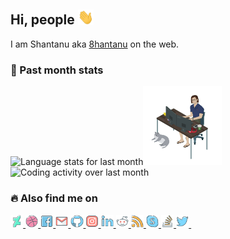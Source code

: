 ## Hi, people  <img src="https://raw.githubusercontent.com/8hantanu/8hantanu/master/assets/gifs/wave.gif" width="25px">

I am Shantanu aka [8hantanu](https://8hantanu.me/about) on the web. 

<!--

Here are some ideas to get you started:

- 🔭 I’m currently working on ...
- 🌱 I’m currently learning about ...
- 👯 I’m looking to collaborate on ...
- 🤔 I’m looking for help with ...
- 💬 Ask me about ...
- 😄 Pronouns: ...
- ⚡ Fun fact: ...

-->

### 📆 Past month stats

<img src="https://wakatime.com/share/@8hantanu/93e51f3e-acb5-49a6-ae0a-a2485be37b15.svg" width="33%" title="Language stats for last month"><img src="https://raw.githubusercontent.com/8hantanu/8hantanu/master/assets/imgs/avatar.png" width="25%"><img src="https://wakatime.com/share/@8hantanu/e0fa6680-69bb-4e51-9599-3bd9ec7832ae.svg" width="32%" title="Coding activity over last month">

### 🔥 Also find me on

<a href="https://">
<img alt="" src="https://raw.githubusercontent.com/8hantanu/8hantanu/master/assets/icons/deviantart.png" width="4%">
</a>
<a href="https://">
<img alt="" src="https://raw.githubusercontent.com/8hantanu/8hantanu/master/assets/icons/dribbble.webp" width="4%">
</a>
<a href="https://">
<img alt="" src="https://raw.githubusercontent.com/8hantanu/8hantanu/master/assets/icons/facebook.webp" width="4%">
</a>
<a href="https://">
<img alt="" src="https://raw.githubusercontent.com/8hantanu/8hantanu/master/assets/icons/gmail.webp" width="4%">
</a>
</a>
<a href="https://">
<img alt="" src="https://raw.githubusercontent.com/8hantanu/8hantanu/master/assets/icons/github.png" width="4%">
</a>
<a href="https://">
<img alt="" src="https://raw.githubusercontent.com/8hantanu/8hantanu/master/assets/icons/instagram.webp" width="4%">
</a>
<a href="https://">
<img alt="" src="https://raw.githubusercontent.com/8hantanu/8hantanu/master/assets/icons/linkedin.png" width="4%">
</a>
<a href="https://">
<img alt="" src="https://raw.githubusercontent.com/8hantanu/8hantanu/master/assets/icons/reddit.png" width="4%">
</a>
<a href="https://">
<img alt="" src="https://raw.githubusercontent.com/8hantanu/8hantanu/master/assets/icons/rss.png" width="4%">
</a>
<a href="https://">
<img alt="" src="https://raw.githubusercontent.com/8hantanu/8hantanu/master/assets/icons/skype.png" width="4%">
</a>
<a href="https://">
<img alt="" src="https://raw.githubusercontent.com/8hantanu/8hantanu/master/assets/icons/stackoverflow.png" width="4%">
</a>
<a href="https://">
<img alt="" src="https://raw.githubusercontent.com/8hantanu/8hantanu/master/assets/icons/twitter.png" width="4%">
</a>
<a href="https://">
<img alt="" src="/assets/icons/youtube.png" width="4%">
</a>

